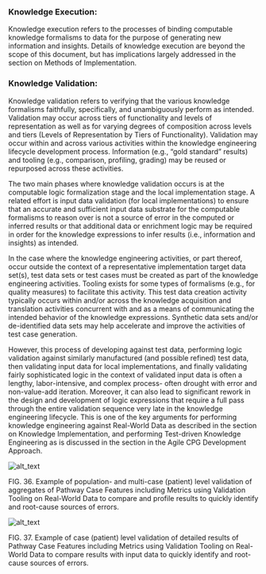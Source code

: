 
### **Knowledge Execution:**

Knowledge execution refers to the processes of binding computable knowledge formalisms to data for the purpose of generating new information and insights. Details of knowledge execution are beyond the scope of this document, but has implications largely addressed in the section on Methods of Implementation. <!-- link to - 09 !-->


### **Knowledge Validation:**

Knowledge validation refers to verifying that the various knowledge formalisms faithfully, specifically, and unambiguously perform as intended. Validation may occur across tiers of functionality and levels of representation as well as for varying degrees of composition across levels and tiers (Levels of Representation by Tiers of Functionality). <!-- link to - 08 !--> Validation may occur within and across various activities within the knowledge engineering lifecycle development process.  Information (e.g., “gold standard” results) and tooling (e.g., comparison, profiling, grading) may be reused or repurposed across these activities.

The two main phases where knowledge validation occurs is at the computable logic formalization stage and the local implementation stage.  A related effort is input data validation (for local implementations) to ensure that an accurate and sufficient input data substrate for the computable formalisms to  reason over is not a source of error in the computed or inferred results or that additional data or enrichment logic may be required in order for the knowledge expressions to infer results (i.e., information and insights) as intended.  

In the case where the knowledge engineering activities, or part thereof, occur outside the context of a representative implementation target data set(s), test data sets or test cases must be created as part of the knowledge engineering activities.  Tooling exists for some types of formalisms (e.g., for quality measures) to facilitate this activity.  This test data creation activity typically occurs within and/or across the knowledge acquisition and translation activities concurrent with and as a means of communicating the intended behavior of the knowledge expressions.  Synthetic data sets and/or de-identified data sets may help accelerate and improve the activities of test case generation.

However, this process of developing against test data, performing logic validation against similarly manufactured (and possible refined) test data, then validating input data for local implementations, and finally validating fairly sophisticated logic in the context of validated input data is often a lengthy, labor-intensive, and complex process- often drought with error and non-value-add iteration.  Moreover, it can also lead to significant rework in the design and development of logic expressions that require a full pass through the entire validation sequence very late in the knowledge engineering lifecycle.  This is one of the key arguments for performing knowledge engineering against Real-World Data as described in the section on Knowledge Implementation,  <!-- link to - 05.05 !--> and performing Test-driven Knowledge Engineering as is discussed in the section in the Agile CPG Development Approach. <!-- link to - 05.06 !-->

![alt_text](images/CPG-KnowledgeValidation.png "image_tooltip")

FIG. 36. Example of population- and multi-case (patient) level validation of aggregates of Pathway Case Features including Metrics using Validation Tooling on Real-World Data to compare and profile results to quickly identify and root-cause sources of errors.

![alt_text](images/CPG-PatientLevelValidation.png "image_tooltip")

FIG. 37. Example of case (patient) level validation of detailed results of Pathway Case Features including Metrics using Validation Tooling on Real-World Data to compare results with input data to quickly identify and root-cause sources of errors.
